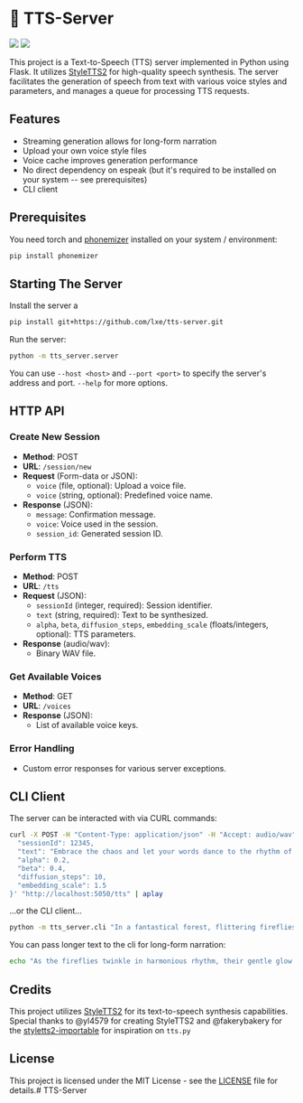# 🎤 TTS-Server

![](https://img.shields.io/badge/no-bugs-brightgreen.svg) ![](https://img.shields.io/badge/coverage-%F0%9F%92%AF-green.svg)

This project is a Text-to-Speech (TTS) server implemented in Python using Flask. It utilizes [StyleTTS2](https://github.com/yl4579/StyleTTS2) for high-quality speech synthesis. The server facilitates the generation of speech from text with various voice styles and parameters, and manages a queue for processing TTS requests.

## Features

- Streaming generation allows for long-form narration
- Upload your own voice style files
- Voice cache improves generation performance
- No direct dependency on espeak (but it's required to be installed on your system -- see prerequisites)
- CLI client

## Prerequisites

You need torch and [phonemizer](https://pypi.org/project/phonemizer/) installed on your system / environment:

```bash
pip install phonemizer
```

## Starting The Server

Install the server a

```bash
pip install git+https://github.com/lxe/tts-server.git
```

Run the server:

```bash
python -m tts_server.server
```

You can use `--host <host>` and `--port <port>` to specify the server's address and port. `--help` for more options.


## HTTP API

### Create New Session
- **Method**: POST
- **URL**: `/session/new`
- **Request** (Form-data or JSON):
  - `voice` (file, optional): Upload a voice file.
  - `voice` (string, optional): Predefined voice name.
- **Response** (JSON):
  - `message`: Confirmation message.
  - `voice`: Voice used in the session.
  - `session_id`: Generated session ID.

### Perform TTS
- **Method**: POST
- **URL**: `/tts`
- **Request** (JSON):
  - `sessionId` (integer, required): Session identifier.
  - `text` (string, required): Text to be synthesized.
  - `alpha`, `beta`, `diffusion_steps`, `embedding_scale` (floats/integers, optional): TTS parameters.
- **Response** (audio/wav):
  - Binary WAV file.

### Get Available Voices
- **Method**: GET
- **URL**: `/voices`
- **Response** (JSON):
  - List of available voice keys.

### Error Handling
- Custom error responses for various server exceptions.

## CLI Client

The server can be interacted with via CURL commands:

```bash
curl -X POST -H "Content-Type: application/json" -H "Accept: audio/wav" -d '{
  "sessionId": 12345,
  "text": "Embrace the chaos and let your words dance to the rhythm of imagination!",
  "alpha": 0.2,
  "beta": 0.4,
  "diffusion_steps": 10,
  "embedding_scale": 1.5
}' "http://localhost:5050/tts" | aplay
```

...or the CLI client...

```bash
python -m tts_server.cli "In a fantastical forest, flittering fireflies illuminate the night, casting a mesmerizing dance of light and shadow beneath the ancient, gnarled trees."
```

You can pass longer text to the cli for long-form narration:

```bash
echo "As the fireflies twinkle in harmonious rhythm, their gentle glow reveals the secrets of the woodland. Tiny creatures, hidden from sight by day, emerge to partake in this nocturnal spectacle. Frogs serenade with their melodic croaks, and owls, wise sentinels of the night, exchange hoots that echo through the enchanted forest." | python -m tts_server.cli -
```

## Credits

This project utilizes [StyleTTS2](https://github.com/yl4579/StyleTTS2) for its text-to-speech synthesis capabilities. Special thanks to @yl4579 for creating StyleTTS2 and @fakerybakery for the [styletts2-importable](https://github.com/fakerybakery/StyleTTS2/blob/main/styletts2/inference.py) for inspiration on `tts.py`

## License

This project is licensed under the MIT License - see the [LICENSE](LICENSE) file for details.# TTS-Server
